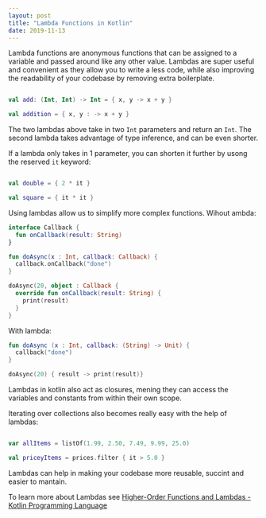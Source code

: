 ```yaml
---
layout: post
title: "Lambda Functions in Kotlin"
date: 2019-11-13
---
```


Lambda functions are anonymous functions that can be assigned to a variable and passed around like any other value.  Lambdas are super useful and convenient as they allow you to write a less code, while also improving the readability of your codebase by removing extra boilerplate. 

```kotlin

val add: (Int, Int) -> Int = { x, y -> x + y }

val addition = { x, y : -> x + y }

```

The two lambdas above take in two `Int` parameters and return an `Int`. 
The second lambda takes advantage of type inference, and can be even shorter. 

If a lambda only takes in 1 parameter, you can shorten it further by usong the reserved `it`  keyword: 
```kotlin

val double = { 2 * it }

val square = { it * it }

```

Using lambdas allow us to simplify more complex functions. Wihout ambda: 
```kotlin
interface Callback {
  fun onCallback(result: String)
}

fun doAsync(x : Int, callback: Callback) {
  callback.onCallback("done")
}

doAsync(20, object : Callback {
  override fun onCallback(result: String) {
    print(result)
  }
}
```

With lambda:
```kotlin
fun doAsync (x : Int, callback: (String) -> Unit) {
  callback("done")
}

doAsync(20) { result -> print(result)}
```

Lambdas in kotlin also act as closures, mening they can access the variables and constants from within their own scope. 

Iterating over collections also becomes really easy with the help of lambdas: 
```kotlin

var allItems = listOf(1.99, 2.50, 7.49, 9.99, 25.0)

val priceyItems = prices.filter { it > 5.0 } 

```

Lambdas can help in making your codebase more reusable, succint and easier to mantain. 

To learn more about Lambdas see [Higher-Order Functions and Lambdas - Kotlin Programming Language](https://kotlinlang.org/docs/reference/lambdas.html)

